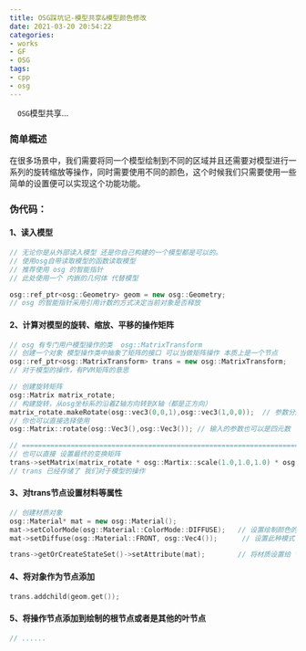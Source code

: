 ```yaml
---
title: OSG踩坑记-模型共享&模型颜色修改
date: 2021-03-20 20:54:22
categories:
- works
- GF
- OSG
tags:
- cpp
- osg
---
```


<p>
&ensp;&ensp;<code>OSG</code>模型共享...
</p>

<!-- more -->

###  简单概述

在很多场景中，我们需要将同一个模型绘制到不同的区域并且还需要对模型进行一系列的旋转缩放等操作，同时需要使用不同的颜色，这个时候我们只需要使用一些简单的设置便可以实现这个功能功能。

### 伪代码：

#### 1、读入模型

```c++
// 无论你是从外部读入模型 还是你自己构建的一个模型都是可以的。
// 使用osg自带读取模型的函数读取模型
// 推荐使用 osg 的智能指针
// 此处使用一个 内嵌的几何体 代替模型 

osg::ref_ptr<osg::Geometry> geom = new osg::Geometry; 
// osg 的智能指针采用引用计数的方式决定当前对象是否释放
```

#### 2、计算对模型的旋转、缩放、平移的操作矩阵

```C++
// osg 有专门用户模型操作的类  osg::MatrixTransform 
// 创建一个对象 模型操作类中抽象了矩阵的接口 可以当做矩阵操作 本质上是一个节点 
osg::ref_ptr<osg::MatrixTransform> trans = new osg::MatrixTransform;
// 对于模型的操作，有PVM矩阵的意思 

// 创建旋转矩阵 
osg::Matrix matrix_rotate;
// 构建旋转，从osg坐标系的沿着Z轴方向转到X轴（都是正方向）  
matrix_rotate.makeRotate(osg::vec3(0,0,1),osg::vec3(1,0,0));  // 参数分别是两个方向向量 第一个参数是当前模型的方向 第二个参数是你需要旋转的方向
// 你也可以直接选择使用
osg::Matrix::rotate(osg::Vec3(),osg::Vec3()); // 输入的参数也可以是四元数  返回值是一个表示旋转的矩阵

// ==============================================================================================
// 也可以直接 设置最终的变换矩阵 
trans->setMatrix(matrix_rotate * osg::Martix::scale(1.0,1.0,1.0) * osg::translate(osg::Vec3()));
// trans 已经存储了 我们对于模型的操作 
```

#### 3、对trans节点设置材料等属性 

```C++
// 创建材质对象
osg::Material* mat = new osg::Material();
mat->setColorMode(osg::Material::ColorMode::DIFFUSE);   // 设置绘制颜色的模式 
mat->setDiffuse(osg::Material::FRONT, osg::Vec4());      // 设置此种模式下的颜色 

trans->getOrCreateStateSet()->setAttribute(mat);        // 将材质设置给 节点 
```

#### 4、将对象作为节点添加

```C++
trans.addchild(geom.get());
```

#### 5、将操作节点添加到绘制的根节点或者是其他的叶节点

```C++
// ......
```

